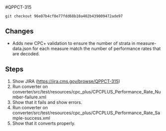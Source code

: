 #QPPCT-315

`git checkout 96e07b4cf0e77fdd68b10a402b439009472ade97`
## Changes
- Adds new CPC+ validation to ensure the number of strata in measure-data.json for each measure match the number of
    performance rates that are decoded.

## Steps
1) Show JIRA (https://jira.cms.gov/browse/QPPCT-315)
2) Run converter on converter/src/test/resources/cpc_plus/CPCPLUS_Performance_Rate_Number-failure.xml
3) Show that it fails and show errors.
4) Run converter on converter/src/test/resources/cpc_plus/CPCPLUS_Performance_Rate_Sample-success.xml
5) Show that it converts properly.